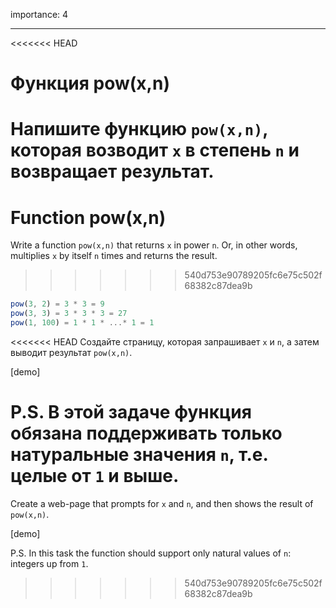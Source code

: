 importance: 4

---

<<<<<<< HEAD
# Функция pow(x,n)

Напишите функцию `pow(x,n)`, которая возводит `x` в степень `n` и возвращает результат.
=======
# Function pow(x,n)

Write a function `pow(x,n)` that returns `x` in power `n`. Or, in other words, multiplies `x` by itself `n` times and returns the result.
>>>>>>> 540d753e90789205fc6e75c502f68382c87dea9b

```js
pow(3, 2) = 3 * 3 = 9
pow(3, 3) = 3 * 3 * 3 = 27
pow(1, 100) = 1 * 1 * ...* 1 = 1
```

<<<<<<< HEAD
Создайте страницу, которая запрашивает `x` и `n`, а затем выводит результат `pow(x,n)`.

[demo]

P.S. В этой задаче функция обязана поддерживать только натуральные значения `n`, т.е. целые от `1` и выше.
=======
Create a web-page that prompts for `x` and `n`, and then shows the result of `pow(x,n)`.

[demo]

P.S. In this task the function should support only natural values of `n`: integers up from `1`.
>>>>>>> 540d753e90789205fc6e75c502f68382c87dea9b
